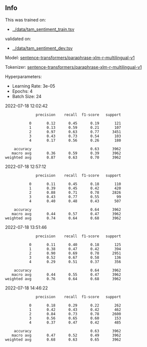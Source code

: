 ## Info
This was trained on:
- [../data/tam_sentiment_train.tsv](https://github.com/flippe3/fire_2022/tree/master/task_a/data/../data/tam_sentiment_train.tsv)

validated on:
 - [../data/tam_sentiment_dev.tsv](https://github.com/flippe3/fire_2022/tree/master/task_a/data/../data/tam_sentiment_dev.tsv)

Model: [sentence-transformers/paraphrase-xlm-r-multilingual-v1](https://huggingface.co/sentence-transformers/paraphrase-xlm-r-multilingual-v1)

 Tokenizer: [sentence-transformers/paraphrase-xlm-r-multilingual-v1](https://huggingface.co/sentence-transformers/paraphrase-xlm-r-multilingual-v1)

Hyperparameters:
- Learning Rate: 3e-05
- Epochs: 4
- Batch Size: 24

 2022-07-18 12:02:42 
```
              precision    recall  f1-score   support

           0       0.12      0.45      0.19       121
           1       0.13      0.59      0.21       107
           2       0.97      0.63      0.77      3451
           3       0.43      0.73      0.54       103
           4       0.17      0.56      0.26       180

    accuracy                           0.63      3962
   macro avg       0.36      0.59      0.39      3962
weighted avg       0.87      0.63      0.70      3962
```

 2022-07-18 12:57:12 
```
              precision    recall  f1-score   support

           0       0.11      0.45      0.18       110
           1       0.39      0.45      0.42       420
           2       0.88      0.71      0.78      2826
           3       0.43      0.77      0.55        99
           4       0.40      0.48      0.43       507

    accuracy                           0.64      3962
   macro avg       0.44      0.57      0.47      3962
weighted avg       0.74      0.64      0.68      3962
```

 2022-07-18 13:51:46 
```
              precision    recall  f1-score   support

           0       0.11      0.40      0.18       125
           1       0.38      0.47      0.42       394
           2       0.90      0.69      0.78      2951
           3       0.52      0.67      0.58       136
           4       0.29      0.51      0.37       356

    accuracy                           0.64      3962
   macro avg       0.44      0.55      0.47      3962
weighted avg       0.76      0.64      0.68      3962
```

 2022-07-18 14:46:22 
```
              precision    recall  f1-score   support

           0       0.18      0.29      0.22       262
           1       0.42      0.43      0.42       462
           2       0.84      0.73      0.78      2600
           3       0.56      0.65      0.60       153
           4       0.37      0.47      0.42       485

    accuracy                           0.63      3962
   macro avg       0.47      0.52      0.49      3962
weighted avg       0.68      0.63      0.65      3962
```
